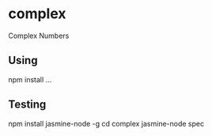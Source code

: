 # complex
Complex Numbers

## Using
npm install ...

## Testing
npm install jasmine-node -g
cd complex
jasmine-node spec
